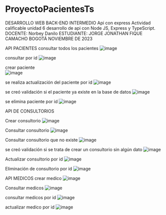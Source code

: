# ProyectoPacientesTs
DESARROLLO WEB BACK-END INTERMEDIO 
Api con express 
Actividad calificable unidad 6
desarrollo de api con Node JS, Express y TypeScript. 
DOCENTE:
Norbey Danilo
ESTUDIANTE:
JORGE JONATHAN FIQUE CAMACHO
BOGOTÁ
NOVIEMBRE DE 2023



API PACIENTES
consultar todos los pacientes
![image](https://github.com/jjfique/ProyectoPacientesTs/assets/31571516/5aa7a0eb-5093-4e16-a76e-07de58654004)

consultar por id 
![image](https://github.com/jjfique/ProyectoPacientesTs/assets/31571516/6c1c8fc9-271e-461c-9c3d-aa1b7555b1c6)

crear paciente   
![image](https://github.com/jjfique/ProyectoPacientesTs/assets/31571516/a2a1ab0d-2cc3-4414-a423-d6b07fc3a909)

se realiza actualización del paciente por id 
![image](https://github.com/jjfique/ProyectoPacientesTs/assets/31571516/dfbd325d-eb00-43c9-b6a5-e4bf3ec8cb4b)

se creó validación si el paciente ya existe en la base de datos 
![image](https://github.com/jjfique/ProyectoPacientesTs/assets/31571516/80a07640-14f9-4fa1-b9a9-00c610174aca)

se elimina paciente por id 
![image](https://github.com/jjfique/ProyectoPacientesTs/assets/31571516/e83e9bc2-ce94-47b7-8f2e-3d8d70b379ad)

API DE CONSULTORIOS 

Crear consultorio 
![image](https://github.com/jjfique/ProyectoPacientesTs/assets/31571516/eab9df8b-cafb-4d64-8f55-7eecc1c64ded)
 
Consultar consultorio
![image](https://github.com/jjfique/ProyectoPacientesTs/assets/31571516/dc61f228-3e3a-4013-9ab5-3b5ec8726770)

Consultar  consultorio que no existe 
![image](https://github.com/jjfique/ProyectoPacientesTs/assets/31571516/3f490da2-cef5-407e-a1f3-3d6e39714607)

se creó validación si se trata de crear un consultorio sin algún dato 
![image](https://github.com/jjfique/ProyectoPacientesTs/assets/31571516/7067850f-8445-4084-a0a3-9505c992a992)

Actualizar consultorio por id 
![image](https://github.com/jjfique/ProyectoPacientesTs/assets/31571516/d4cc93c7-bffd-4169-ab68-e2afff7f8425)

Eliminación de consultorio por id 
![image](https://github.com/jjfique/ProyectoPacientesTs/assets/31571516/8400e2ac-296e-4a69-9893-49cb0529b756)

API MEDICOS 
 crear medico 
 ![image](https://github.com/jjfique/ProyectoPacientesTs/assets/31571516/8f7970a5-3ded-43ef-9508-402f1703ccd2)

 Consultar medicos 
![image](https://github.com/jjfique/ProyectoPacientesTs/assets/31571516/13c4a408-8b5f-4d0a-9c0f-cb420f8652fd)

consultar medicos por id 
![image](https://github.com/jjfique/ProyectoPacientesTs/assets/31571516/c8008c3e-3732-49f6-ba44-4505b9dbb6ce)

actualizar medico por id 
![image](https://github.com/jjfique/ProyectoPacientesTs/assets/31571516/0328fb5c-4935-4946-a3c7-e81be54e4201)








